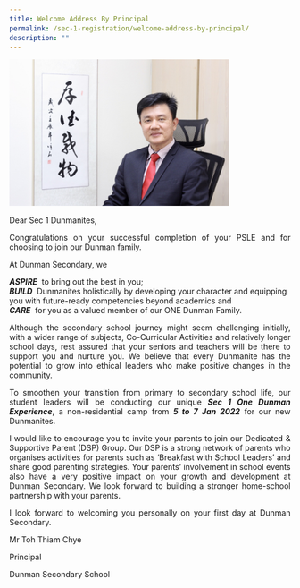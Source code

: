 ```yaml
---
title: Welcome Address By Principal
permalink: /sec-1-registration/welcome-address-by-principal/
description: ""
---
```

<img src="/images/Sec%201%20Registration/Mr%20Toh_1.jpeg" style="width:78%">

Dear Sec 1 Dunmanites,  

<p style="text-align: justify;">Congratulations on your successful completion of your PSLE and for choosing to join our Dunman family.</p>

At Dunman Secondary, we

***ASPIRE***  to bring out the best in you;<br>
***BUILD***  Dunmanites holistically by developing your character and equipping you with future-ready competencies beyond academics and<br>
***CARE***  for you as a valued member of our ONE Dunman Family.

<p style="text-align: justify;">Although the secondary school journey might seem challenging initially, with a wider range of subjects, Co-Curricular Activities and relatively longer school days, rest assured that your seniors and teachers will be there to support you and nurture you. We believe that every Dunmanite has the potential to grow into ethical leaders who make positive changes in the community.</p>

<p style="text-align: justify;">To smoothen your transition from primary to secondary school life, our student leaders will be conducting our unique <b><i>Sec 1 One Dunman Experience</i></b>, a non-residential camp from <b><i>5 to 7 Jan 2022</i></b> for our new Dunmanites.</p>

<p style="text-align: justify;">I would like to encourage you to invite your parents to join our Dedicated & Supportive Parent (DSP) Group. Our DSP is a strong network of parents who organises activities for parents such as ‘Breakfast with School Leaders’ and share good parenting strategies. Your parents’ involvement in school events also have a very positive impact on your growth and development at Dunman Secondary. We look forward to building a stronger home-school partnership with your parents.</p>

<p style="text-align: justify;">I look forward to welcoming you personally on your first day at Dunman Secondary.</p>

Mr Toh Thiam Chye

Principal

Dunman Secondary School